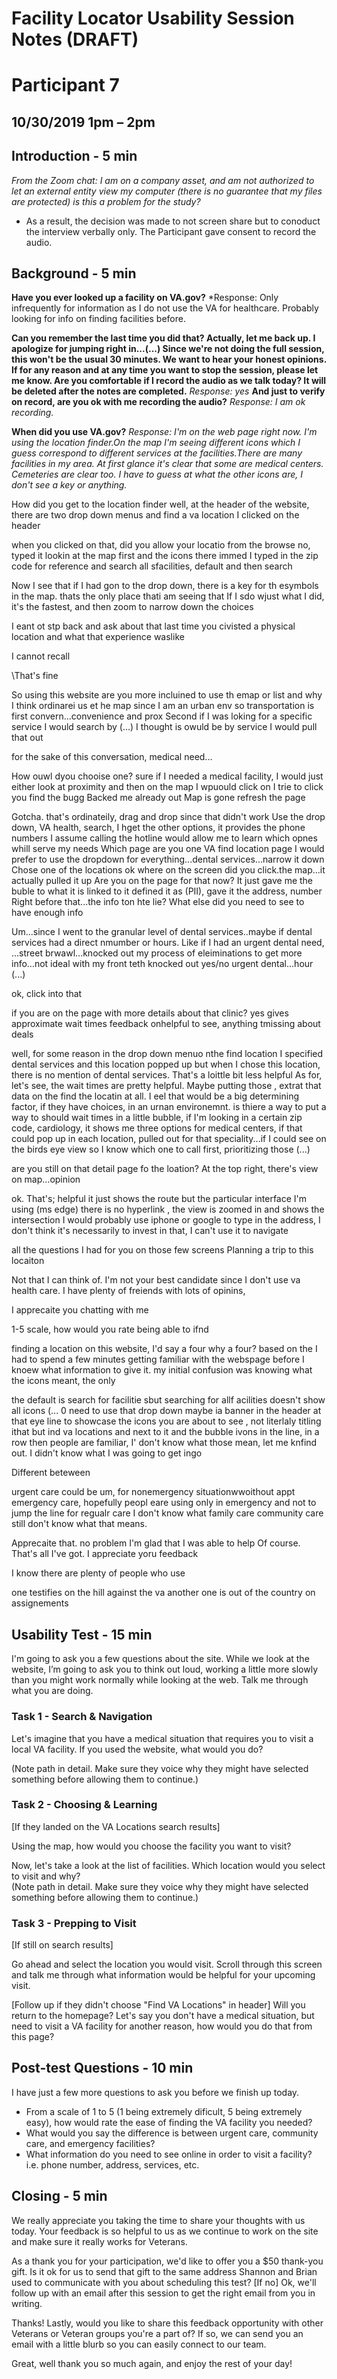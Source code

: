 # Facility Locator Usability Session Notes (DRAFT)
# Participant 7
## 10/30/2019	1pm – 2pm
## Introduction - 5 min

*From the Zoom chat: I am on a company asset, and am not authorized to let an external entity view my computer (there is no guarantee that my files are protected) is this a problem for the study?*
 - As a result, the decision was made to not screen share but to conoduct the interview verbally only. The Participant gave consent to record the audio. 

## Background - 5 min

**Have you ever looked up a facility on VA.gov?**
*Response: Only infrequently for information as I do not use the VA for healthcare. Probably looking for info on finding facilities before. 

**Can you remember the last time you did that? Actually, let me back up. I apologize for jumping right in...(...)
Since we're not doing the full session, this won't be the usual 30 minutes. We want to hear your honest opinions. If for any reason and at any time you want to stop the session, please let me know. Are you comfortable if I record the audio as we talk today? It will be deleted after the notes are completed.**
*Response: yes*
**And just to verify on record, are you ok with me recording the audio?**
*Response: I am ok recording.*

**When did you use VA.gov?**
*Response: I'm on the web page right now. I'm using the location finder.On the map I'm seeing different icons which I guess correspond to different services at the facilities.There are many facilities in my area. At first glance it's clear that some are medical centers.
Cemeteries are clear too. I have to guess at what the other icons are, I don't see a key or anything.* 

How did you get to the location finder
well, at the header of the website, there are two drop down menus and find a va location
I clicked on the header

when you clicked on that, did you allow your locatio from the browse
no, typed it
lookin at the map first and the icons there
immed I typed in the zip code for reference and search all sfacilities, default and then search

Now I see that if I had gon to the drop down, there is a key for th esymbols in the map. thats the only place thati am seeing that
If I sdo wjust what I did, it's the fastest, and then zoom to narrow down the choices

I eant ot stp back and ask about that last time you civisted a physical location and what that experience waslike

I cannot recall

\That's fine

So using this website are you more incluined to use th emap or list and why
I think ordinarei us et he map since I am an urban env so transportation is first convern...convenience and prox
Second if I was loking for a specific service I would search by (...)
I thought is owuld be by service I would pull that out

for the sake of this conversation, medical need...

How ouwl dyou chooise one?
sure if I needed a medical facility, I would just either look at proximity and then on the map I wpuould click on 
I trie to click
you find the bugg
Backed me already out
Map is gone
refresh the page

Gotcha. that's ordinateily, drag and drop since that didn't work
Use the drop down, VA health, search, I hget the other options, it provides the phone numbers I assume calling the hotline would allow me to learn which opnes whill serve my needs
Which page are you one
VA find location page
I would prefer to use the dropdown for everything...dental services...narrow it down
Chose one of the locations 
ok
where on the screen did you click.the map...it actually pulled it up
Are you on the page for that now? It just gave me the buble to what it is linked to it defined it as (PII), gave it the address, number
Right before that...the info ton hte lie?
What else did you need to see to have enough info

Um...since I went to the granular level of dental services..maybe if dental services had a direct nmumber or hours. Like if I had an urgent dental need, ...street brwawl...knocked out my
process of eleiminations to get more info...not ideal with my front teth knocked out
yes/no urgent dental...hour (...)

ok, click into that

if you are on the page with more details about that clinic? yes
gives approximate wait times
feedback onhelpful to see, anything tmissing about deals

well, for some reason in the drop down menuo nthe find location
I specified dental services and this location popped up but when I chose this location, there is no mention of dental services. That's a loittle bit less helpful
As for, let's see, the wait times are pretty helpful. Maybe putting those , extrat that data on the find the locatin at all. I eel that would be a big determining factor, if they have choices, in an urnan environemnt. is thiere a way to put a way to should wait times in a little bubble, if I'm looking in a certain zip code, cardiology, it shows me three options for medical centers, if that could pop up in each location, pulled out for that speciality...if I could see on the birds eye view so I know which one to call first, prioritizing those  (...)

are you still on that detail page fo the loation?
At the top right, there's view on map...opinion

ok. That's; helpful it just shows the route but the particular interface I'm using (ms edge) there is no hyperlink , the view is zoomed in and shows the intersection I would probably use iphone or google to type in the address, I don't think it's necessarily to invest in that, I can't use it to navigate

all the questions I had for you on those few screens 
Planning a trip to this locaiton

Not that I can think of. I'm not your best candidate since I don't use va health care. I have plenty of freiends with lots of opinins, 

I apprecaite you chatting with me

1-5 scale, how would you rate being able to ifnd

finding a location on this website, I'd say a four
why a four?
based on the I had to spend a few minutes getting familiar with the webspage before I knoew what information to give it. my initial confusion was knowing what the icons meant, the only 

the default is search for facilitie sbut searching for allf acilities doesn't show all icons 
(...
0 need to use that drop down 
maybe ia banner in the header at that eye line to showcase the icons you are about to see , not literlaly titling ithat but ind va locations and next to it and the bubble ivons in the line, in a row then people are familiar, I' don't know what those mean, let me knfind out. I didn't know what I was going to get ingo

Different beteween

urgent care could be um, for nonemergency situationwwoithout appt
emergency care, hopefully peopl eare using only in emergency and not to jump the line for regualr care
I don't know what family care
community care
still don't know what that means.

Apprecaite that. no problem I'm glad that I was able to help
Of course. That's all I've got. I appreciate yoru feedback

I know there are plenty of people who use

one testifies on the hill against the va
another one is out of the country on assignements




## Usability Test - 15 min
I'm going to ask you a few questions about the site. While we look at the website, I’m going to ask you to think out loud, working a little more slowly than you might work normally while looking at the web. Talk me through what you are doing.

### Task 1 - Search & Navigation
Let's imagine that you have a medical situation that requires you to visit a local VA facility. If you used the website, what would you do?

(Note path in detail. Make sure they voice why they might have selected something before allowing them to continue.)

### Task 2 - Choosing & Learning
[If they landed on the VA Locations search results]

Using the map, how would you choose the facility you want to visit?

Now, let's take a look at the list of facilities. Which location would you select to visit and why?  
(Note path in detail. Make sure they voice why they might have selected something before allowing them to continue.)

### Task 3 - Prepping to Visit
[If still on search results]

Go ahead and select the location you would visit. Scroll through this screen and talk me through what information would be helpful for your upcoming visit.

[Follow up if they didn't choose "Find VA Locations" in header] Will you return to the homepage? Let's say you don't have a medical situation, but need to visit a VA facility for another reason, how would you do that from this page?

## Post-test Questions - 10 min
I have just a few more questions to ask you before we finish up today.
- From a scale of 1 to 5 (1 being extremely dificult, 5 being extremely easy), how would rate the ease of finding the VA facility you needed?
- What would you say the difference is between urgent care, community care, and emergency facilities?
- What information do you need to see online in order to visit a facility? i.e. phone number, address, services, etc.

## Closing - 5 min
We really appreciate you taking the time to share your thoughts with us today. Your feedback is so helpful to us as we continue to work on the site and make sure it really works for Veterans.

As a thank you for your participation, we'd like to offer you a $50 thank-you gift. Is it ok for us to send that gift to the same address Shannon and Brian used to communicate with you about scheduling this test? [If no] Ok, we'll follow up with an email after this session to get the right email from you in writing.

Thanks! Lastly, would you like to share this feedback opportunity with other Veterans or Veteran groups you're a part of? If so, we can send you an email with a little blurb so you can easily connect to our team.

Great, well thank you so much again, and enjoy the rest of your day!
